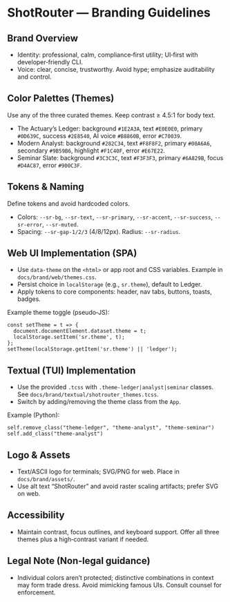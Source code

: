 # ShotRouter — Branding Guidelines

## Brand Overview
- Identity: professional, calm, compliance‑first utility; UI‑first with developer‑friendly CLI.
- Voice: clear, concise, trustworthy. Avoid hype; emphasize auditability and control.

## Color Palettes (Themes)
Use any of the three curated themes. Keep contrast ≥ 4.5:1 for body text.
- The Actuary’s Ledger: background `#1E2A3A`, text `#E0E0E0`, primary `#0D639C`, success `#2E8540`, AI voice `#B8860B`, error `#C70039`.
- Modern Analyst: background `#282C34`, text `#F8F8F2`, primary `#00A6A6`, secondary `#9B59B6`, highlight `#F1C40F`, error `#E67E22`.
- Seminar Slate: background `#3C3C3C`, text `#F3F3F3`, primary `#6A829B`, focus `#D4AC87`, error `#900C3F`.

## Tokens & Naming
Define tokens and avoid hardcoded colors.
- Colors: `--sr-bg`, `--sr-text`, `--sr-primary`, `--sr-accent`, `--sr-success`, `--sr-error`, `--sr-muted`.
- Spacing: `--sr-gap-1/2/3` (4/8/12px). Radius: `--sr-radius`.

## Web UI Implementation (SPA)
- Use `data-theme` on the `<html>` or app root and CSS variables. Example in `docs/brand/web/themes.css`.
- Persist choice in `localStorage` (e.g., `sr.theme`), default to Ledger.
- Apply tokens to core components: header, nav tabs, buttons, toasts, badges.

Example theme toggle (pseudo‑JS):
```
const setTheme = t => {
  document.documentElement.dataset.theme = t;
  localStorage.setItem('sr.theme', t);
};
setTheme(localStorage.getItem('sr.theme') || 'ledger');
```

## Textual (TUI) Implementation
- Use the provided `.tcss` with `.theme-ledger|analyst|seminar` classes. See `docs/brand/textual/shotrouter_themes.tcss`.
- Switch by adding/removing the theme class from the `App`.

Example (Python):
```
self.remove_class("theme-ledger", "theme-analyst", "theme-seminar")
self.add_class("theme-analyst")
```

## Logo & Assets
- Text/ASCII logo for terminals; SVG/PNG for web. Place in `docs/brand/assets/`.
- Use alt text “ShotRouter” and avoid raster scaling artifacts; prefer SVG on web.

## Accessibility
- Maintain contrast, focus outlines, and keyboard support. Offer all three themes plus a high‑contrast variant if needed.

## Legal Note (Non‑legal guidance)
- Individual colors aren’t protected; distinctive combinations in context may form trade dress. Avoid mimicking famous UIs. Consult counsel for enforcement.

